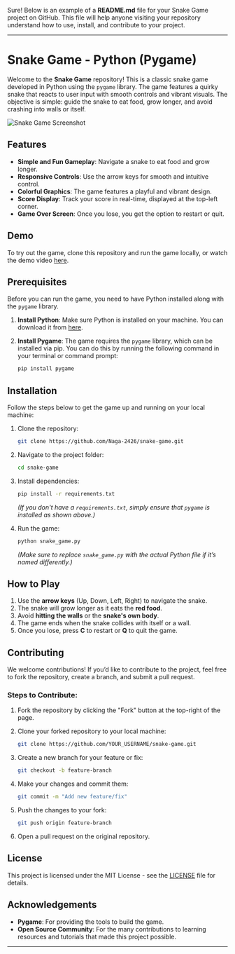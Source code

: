 Sure! Below is an example of a **README.md** file for your Snake Game project on GitHub. This file will help anyone visiting your repository understand how to use, install, and contribute to your project.

---

# Snake Game - Python (Pygame)

Welcome to the **Snake Game** repository! This is a classic snake game developed in Python using the `pygame` library. The game features a quirky snake that reacts to user input with smooth controls and vibrant visuals. The objective is simple: guide the snake to eat food, grow longer, and avoid crashing into walls or itself.

![Snake Game Screenshot](assets/snake_game_screenshot.png)

## Features

- **Simple and Fun Gameplay**: Navigate a snake to eat food and grow longer.
- **Responsive Controls**: Use the arrow keys for smooth and intuitive control.
- **Colorful Graphics**: The game features a playful and vibrant design.
- **Score Display**: Track your score in real-time, displayed at the top-left corner.
- **Game Over Screen**: Once you lose, you get the option to restart or quit.
  
## Demo

To try out the game, clone this repository and run the game locally, or watch the demo video [here](https://www.youtube.com/watch?v=example_link).

## Prerequisites

Before you can run the game, you need to have Python installed along with the `pygame` library.

1. **Install Python**: Make sure Python is installed on your machine. You can download it from [here](https://www.python.org/downloads/).

2. **Install Pygame**: The game requires the `pygame` library, which can be installed via pip. You can do this by running the following command in your terminal or command prompt:

   ```bash
   pip install pygame
   ```

## Installation

Follow the steps below to get the game up and running on your local machine:

1. Clone the repository:

   ```bash
   git clone https://github.com/Naga-2426/snake-game.git
   ```

2. Navigate to the project folder:

   ```bash
   cd snake-game
   ```

3. Install dependencies:

   ```bash
   pip install -r requirements.txt
   ```

   *(If you don't have a `requirements.txt`, simply ensure that `pygame` is installed as shown above.)*

4. Run the game:

   ```bash
   python snake_game.py
   ```

   *(Make sure to replace `snake_game.py` with the actual Python file if it’s named differently.)*

## How to Play

1. Use the **arrow keys** (Up, Down, Left, Right) to navigate the snake.
2. The snake will grow longer as it eats the **red food**.
3. Avoid **hitting the walls** or the **snake's own body**.
4. The game ends when the snake collides with itself or a wall.
5. Once you lose, press **C** to restart or **Q** to quit the game.

## Contributing

We welcome contributions! If you’d like to contribute to the project, feel free to fork the repository, create a branch, and submit a pull request.

### Steps to Contribute:

1. Fork the repository by clicking the "Fork" button at the top-right of the page.
2. Clone your forked repository to your local machine:

   ```bash
   git clone https://github.com/YOUR_USERNAME/snake-game.git
   ```

3. Create a new branch for your feature or fix:

   ```bash
   git checkout -b feature-branch
   ```

4. Make your changes and commit them:

   ```bash
   git commit -m "Add new feature/fix"
   ```

5. Push the changes to your fork:

   ```bash
   git push origin feature-branch
   ```

6. Open a pull request on the original repository.

## License

This project is licensed under the MIT License - see the [LICENSE](LICENSE) file for details.

## Acknowledgements

- **Pygame**: For providing the tools to build the game.
- **Open Source Community**: For the many contributions to learning resources and tutorials that made this project possible.

---

